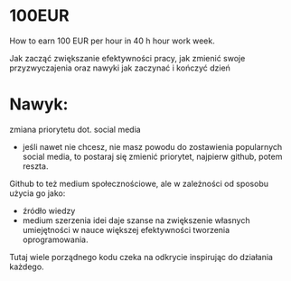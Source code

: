 # 100EUR
How to earn 100 EUR per hour in 40 h hour work week.

Jak zacząć zwiększanie efektywności pracy,
jak zmienić swoje przyzwyczajenia oraz nawyki
jak zaczynać i kończyć dzień


# Nawyk:
zmiana priorytetu dot. social media

- jeśli nawet nie chcesz, nie masz powodu do zostawienia popularnych social media,
to postaraj się zmienić priorytet, najpierw github, potem reszta.

Github to też medium społecznościowe, ale 
w zależności od sposobu użycia go jako:
- źródło wiedzy
- medium szerzenia idei
daje szanse na zwiększenie własnych umiejętności w nauce większej efektywności tworzenia oprogramowania.

Tutaj wiele porządnego kodu czeka na odkrycie inspirując do działania każdego.
